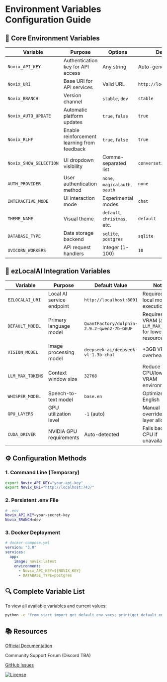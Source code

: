 # Environment Variables Configuration Guide

## 📌 Core Environment Variables

| Variable               | Purpose                                                                 | Options                          | Default                          |
|------------------------|-------------------------------------------------------------------------|----------------------------------|----------------------------------|
| `Novix_API_KEY`        | Authentication key for API access                                      | Any string                       | Auto-generated                   |
| `Novix_URI`            | Base URI for API services                                              | Valid URL                        | `http://localhost:7437`         |
| `Novix_BRANCH`         | Version channel                                                        | `stable`, `dev`                  | `stable`                         |
| `Novix_AUTO_UPDATE`    | Automatic platform updates                                             | `true`, `false`                  | `true`                           |
| `Novix_RLHF`           | Enable reinforcement learning from feedback                            | `true`, `false`                  | `true`                           |
| `Novix_SHOW_SELECTION` | UI dropdown visibility                                                 | Comma-separated list             | `conversation,agent`            |
| `AUTH_PROVIDER`        | User authentication method                                             | `none`, `magicalauth`, `oauth`   | `none`                           |
| `INTERACTIVE_MODE`     | UI interaction mode                                                    | Experimental modes               | `chat`                           |
| `THEME_NAME`           | Visual theme                                                           | `default`, `christmas`, etc.     | `default`                        |
| `DATABASE_TYPE`        | Data storage backend                                                   | `sqlite`, `postgres`             | `sqlite`                         |
| `UVICORN_WORKERS`      | API request handlers                                                   | Integer (1-100)                  | `10`                             |

## 🤖 ezLocalAI Integration Variables

| Variable            | Purpose                                   | Default Value                              | Notes                                                                 |
|---------------------|-------------------------------------------|--------------------------------------------|-----------------------------------------------------------------------|
| `EZLOCALAI_URI`     | Local AI service endpoint                 | `http://localhost:8091`                   | Required for local model execution                                    |
| `DEFAULT_MODEL`     | Primary language model                    | `QuantFactory/dolphin-2.9.2-qwen2-7b-GGUF`| Requires 9GB VRAM (adjust `LLM_MAX_TOKENS` for lower resources)       |
| `VISION_MODEL`      | Image processing model                    | `deepseek-ai/deepseek-vl-1.3b-chat`       | +3GB VRAM overhead                                                    |
| `LLM_MAX_TOKENS`    | Context window size                       | `32768`                                   | Reduce for CPU/low VRAM environments                                 |
| `WHISPER_MODEL`     | Speech-to-text model                      | `base.en`                                 | Optimized for English                                                 |
| `GPU_LAYERS`        | GPU utilization level                     | `-1` (auto)                               | Manual override for layer allocation                                 |
| `CUDA_DRIVER`       | NVIDIA GPU requirements                   | Auto-detected                             | Falls back to CPU if unavailable                                     |

## ⚙️ Configuration Methods

### 1. Command Line (Temporary)
```bash
export Novix_API_KEY="your-api-key"
export Novix_URI="http://localhost:7437"
```
### 2. Persistent .env File
```bash
# .env
Novix_API_KEY=your-secret-key
Novix_BRANCH=dev
```
### 3. Docker Deployment
```yaml
# docker-compose.yml
version: "3.8"
services:
  app:
    image: novix:latest
    environment:
      - Novix_API_KEY=${NOVIX_KEY}
      - DATABASE_TYPE=postgres
```
## 🔍 Complete Variable List
To view all available variables and current values:

```bash
python -c "from start import get_default_env_vars; print(get_default_env_vars())"
```
## 📚 Resources
[Official Documentation](https://github.com/AInovix/Novix)

Community Support Forum (Discord TBA)

[GitHub Issues](https://github.com/ainovix/novix/issues)

[![License](https://img.shields.io/badge/License-MIT-green.svg)](https://opensource.org/licenses/MIT)
